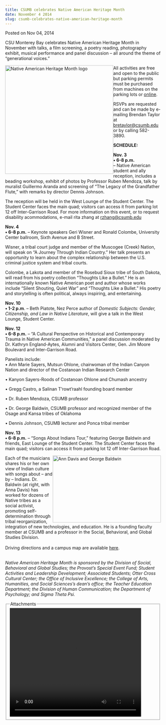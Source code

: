```yaml
---
title: CSUMB celebrates Native American Heritage Month
date: November 4 2014
slug: csumb-celebrates-native-american-heritage-month
---
```


 



<span class="date">Posted on Nov 04, 2014    </span>
<p>CSU Monterey Bay celebrates Native American Heritage Month in
November with talks, a film&#xA0;screening, a poetry reading,
photography exhibit, musical performance and panel discussion &#x2013; all
around the theme of &#x201C;generational voices.&#x201D;</p>
<p><img alt="Native American Heritage Month logo" src="https://news.csumb.edu/sites/default/files/65/attachments/news/images/nahm_new_for_web.png" style="float:left; width:350px; height:350px">All activities are
free and open to the public but parking permits must be purchased
from machines on the parking lots or <a href="https://parking.csumb.edu/buy-permit" rel="nofollow">online</a>.</img></p>
<p>RSVPs are requested and can be made by e-mailing Brendan Taylor
at <a href="mailto:bretaylor@csumb.edu">bretaylor@csumb.edu</a> or
by calling 582-3890.</p>
<p><strong>SCHEDULE:</strong></p>
<p><strong>Nov. 3<br>
&#x2022; 6-8 p.m.</br></strong> &#x2013; Native American student and ally reception,
includes a beading workshop, exhibit of photos by Professor Ruben
Mendoza, talk by muralist Guillermo Aranda and screening of &#x201C;The
Legacy of the Grandfather Flute,&#x201D; with remarks by director Dennis
Johnson.</p>
<p>The reception will be held in the West Lounge of the Student
Center. The Student Center faces the main quad; visitors can access
it from parking lot 12 off Inter-Garrison Road. For more
information on this event, or to request disability acommodations,
e-mail rita zhang at <a href="mailto:rzhang@csumb.edu">rzhang@csumb.edu</a></p>
<p><strong>Nov. 4</strong><br>
<strong>&#x2022; 6-8 p.m.</strong> &#x2013; Keynote speakers Geri Wisner and
Ronald Colombe, University Center ballroom, Sixth Avenue and B
Street.</br></p>
<p>Wisner, a tribal court judge and member of the Muscogee (Creek)
Nation, will speak on &#x201C;A Journey Through Indian Country.&#x201D; Her talk
presents an opportunity to learn about the complex relationship
between the U.S. criminal justice system and tribal courts.</p>
<p>Colombe, a Lakota and member of the Rosebud Sioux tribe of South
Dakota, will read from his poetry collection &#x201C;Thoughts Like a
Bullet.&#x201D; He is an internationally known Native American poet and
author whose works include &#x201C;Silent Shouting, Quiet War&#x201D; and
&#x201C;Thoughts Like a Bullet.&#x201D; His poetry and storytelling is often
political, always inspiring, and entertaining.</p>
<p><strong>Nov. 10</strong><br>
<strong>&#x2022; 1-2 p.m</strong>. &#x2013; Beth Piatote, Nez Perce author of
<em>Domestic Subjects: Gender, Citizenship, and Law in Native
Literature</em>, will give a talk in the West Lounge, Student
Center.</br></p>
<p><strong>Nov. 12</strong><br>
<strong>&#x2022; 6-8 p.m.</strong> &#x2013; &#x201C;A Cultural Perspective on Historical
and Contemporary Trauma in Native American Communities,&#x201D; a panel
discussion moderated by Dr. Kathryn England-Aytes, Alumni and
Visitors Center, Gen. Jim Moore Boulevard and Inter-Garrison
Road.</br></p>
<p>Panelists include:<br>
&#x2022; Ann Marie Sayers, Mutsun Ohlone, chairwoman of the Indian Canyon
Nation and director of the Costanoan Indian Research Center</br></p>
<p>&#x2022; Kanyon Sayers-Roods of Costanoan Ohlone and Chumash
ancestry</p>
<p>&#x2022; Gregg Castro, a Salinan T&#x2019;rowt&#x2019;raahl founding board member</p>
<p>&#x2022; Dr. Ruben Mendoza, CSUMB professor</p>
<p>&#x2022; Dr. George Baldwin, CSUMB professor and recognized member of
the Osage and Kansa tribes of Oklahoma</p>
<p>&#x2022; Dennis Johnson, CSUMB lecturer and Ponca tribal member</p>
<p><strong>Nov. 13</strong><br>
<strong>&#x2022; 6-8 p.m.</strong> &#x2013; &#x201C;Songs About Indians Tour,&#x201D; featuring
George Baldwin and friends, East Lounge of the Student Center. The
Student Center faces the main quad; visitors can access it from
parking lot 12 off Inter-Garrison Road.</br></p>
<p><img alt="Ann Davis and George Baldwin" src="https://news.csumb.edu/sites/default/files/65/attachments/news/images/davisbaldwin_for_web.jpg" style="float:right; width:350px; height:216px">Each of the
musicians shares his or her own view of Indian culture with songs
about &#x2013; and by &#x2013; Indians.&#xA0;Dr. Baldwin (at right, with Anna
Davis) has worked for dozens of Native tribes as a social activist,
promoting self-determination through tribal reorganization,
integration of new technologies, and education. He is a founding
faculty member at CSUMB and a professor in the Social, Behavioral,
and Global Studies Division.<br>
<br>
Driving directions and a campus map are available <a href="https://csumb.edu/maps" rel="nofollow">here</a>.</br></br></img></p>
<p class="small"><em>Native American Heritage Month is sponsored by
the Division of Social, Behavioral and Global Studies; the
Provost&#x2019;s Special Event Fund; Student Activities and Leadership
Development; Associated Students; Otter Cross Cultural Center; the
Office of Inclusive Excellence; the College of Arts, Humanities,
and Social Sciences&#x2019;s dean&#x2019;s office; the Teacher Education
Department; the Division of Human Communication; the Department of
Psychology; and Sigma Theta Psi.</em></p>
<fieldset class="fieldgroup group-attachments">
<legend>Attachments</legend>
<div class="field field-type-emvideo field-field-attach-video">
<div class="field-items">
<div class="field-item odd">
<div class="emvideo emvideo-video emvideo-youtube">
<div class="emfield-emvideo emfield-emvideo-youtube">
<div id="emvideo-youtube-flash-wrapper-1">
<!--<object type="application/x-shockwave-flash" height="350" width="425" data="https://www.youtube.com/v/zudrL3Ku9bc&amp;rel=0&amp;enablejsapi=1&amp;playerapiid=ytplayer&amp;fs=1" id="emvideo-youtube-flash-1">
          <param name="movie" value="https://www.youtube.com/v/zudrL3Ku9bc&amp;rel=0&amp;enablejsapi=1&amp;playerapiid=ytplayer&amp;fs=1" />
          <param name="allowScriptAccess" value="sameDomain"/>
          <param name="quality" value="best"/>
          <param name="allowFullScreen" value="true"/>
          <param name="bgcolor" value="#FFFFFF"/>
          <param name="scale" value="noScale"/>
          <param name="salign" value="TL"/>
          <param name="FlashVars" value="playerMode=embedded" />
          <param name="wmode" value="transparent" />
        </object>-->
<video controls="" width="425" height="350">
<source src="https://r9---sn-o097znez.googlevideo.com/videoplayback?source=youtube&amp;pl=23&amp;mv=m&amp;dur=180.140&amp;sver=3&amp;expire=1422339810&amp;mt=1422318189&amp;initcwndbps=4207500&amp;itag=18&amp;id=o-AAuj1QxqUPnlUUlSDPDnMejNDeR-e07sDaEPwCFDvweK&amp;ms=au&amp;mm=31&amp;signature=294CBC9C97037CE7EC76B278022391874C2973BD.1F28BA8496844BB50E71C24C28194EDD75D53C33&amp;fexp=900718,907263,916104,923368,927622,929821,930676,936121,9406392,941004,943917,947225,948124,952302,952605,952901,955301,957103,957105,957201,959701&amp;ratebypass=yes&amp;ipbits=0&amp;upn=HipF9DyqaVQ&amp;key=yt5&amp;ip=198.189.249.65&amp;sparams=dur,id,initcwndbps,ip,ipbits,itag,mm,ms,mv,pl,ratebypass,source,upn,expire&amp;name=zudrL3Ku9bc" type="video/mp4"/></video></div>
</div>
</div>
</div>
</div>
</div>
</fieldset>





 
